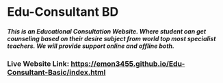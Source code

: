 # Edu-Consultant BD

##### This is an Educational Consultation Website. Where student can get counseling based on their desire subject from world top most specialist teachers. We will provide support online and offline both.  

### Live Website Link: https://emon3455.github.io/Edu-Consultant-Basic/index.html